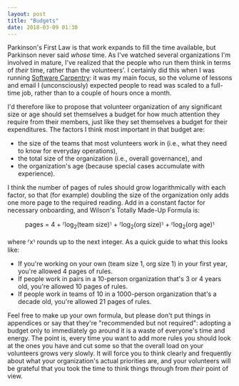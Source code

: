 ```yaml
---
layout: post
title: "Budgets"
date: 2018-03-09 01:30
---
```


Parkinson's First Law is that work expands to fill the time available,
but Parkinson never said *whose* time.
As I've watched several organizations I'm involved in mature,
I've realized that the people who run them think in terms of *their* time,
rather than the volunteers'.
I certainly did this when I was running [Software Carpentry](https://software-carpentry.org):
it was my main focus,
so the volume of lessons and email I (unconsciously) expected people to read was scaled to a full-time job,
rather than to a couple of hours once a month.

I'd therefore like to propose that volunteer organization of any significant size or age
should set themselves a budget for how much attention they require from their members,
just like they set themselves a budget for their expenditures.
The factors I think most important in that budget are:

- the size of the teams that most volunteers work in (i.e., what they need to know for everyday operations),
- the total size of the organization (i.e., overall governance), and
- the organization's age (because special cases accumulate with experience).

I think the number of pages of rules should grow logarithmically with each factor,
so that (for example) doubling the size of the organization only adds one more page to the required reading.
Add in a constant factor for necessary onboarding,
and Wilson's Totally Made-Up Formula is:

<div align="center">
pages = 4 + &#11810;log<sub>2</sub>(team size)&#11811; + &#11810;log<sub>2</sub>(org size)&#11811; + &#11810;log<sub>2</sub>(org age)&#11811;
</div>

<br/>
where &#11810;x&#11811; rounds up to the next integer.  As a quick guide to what this looks like:

- If you're working on your own (team size 1, org size 1) in your first year, you're allowed 4 pages of rules.
- If people work in pairs in a 10-person organization that's 3 or 4 years old, you're allowed 10 pages of rules.
- If people work in teams of 10 in a 1000-person organization that's a decade old, you're allowed 21 pages of rules.

Feel free to make up your own formula,
but please don't put things in appendices or say that they're "recommended but not required":
adopting a budget only to immediately go around it is a waste of everyone's time and energy.
The point is,
every time you want to add more rules
you should look at the ones you have and cut some
so that the overall load on your volunteers grows very slowly.
It will force you to think clearly and frequently about what your organization's actual priorities are,
and your volunteers will be grateful that you took the time to think things through from *their* point of view.
